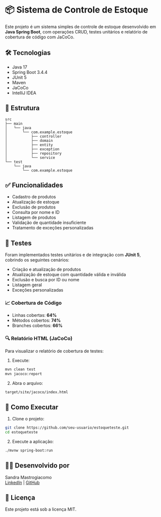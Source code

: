 # 📦 Sistema de Controle de Estoque

Este projeto é um sistema simples de controle de estoque desenvolvido em **Java Spring Boot**, com operações CRUD, testes unitários e relatório de cobertura de código com JaCoCo.

## 🛠 Tecnologias

- Java 17
- Spring Boot 3.4.4
- JUnit 5
- Maven
- JaCoCo
- IntelliJ IDEA

## 📂 Estrutura

```
src
├── main
│   └── java
│       └── com.example.estoque
│           ├── controller
│           ├── domain
│           ├── entity
│           ├── exception
│           ├── repository
│           └── service
└── test
    └── java
        └── com.example.estoque
```

## ✅ Funcionalidades

- Cadastro de produtos
- Atualização de estoque
- Exclusão de produtos
- Consulta por nome e ID
- Listagem de produtos
- Validação de quantidade insuficiente
- Tratamento de exceções personalizadas

## 🧪 Testes

Foram implementados testes unitários e de integração com **JUnit 5**, cobrindo os seguintes cenários:

- Criação e atualização de produtos
- Atualização de estoque com quantidade válida e inválida
- Exclusão e busca por ID ou nome
- Listagem geral
- Exceções personalizadas

### 📈 Cobertura de Código

- Linhas cobertas: **64%**
- Métodos cobertos: **74%**
- Branches cobertos: **66%**

### 🔍 Relatório HTML (JaCoCo)

Para visualizar o relatório de cobertura de testes:

1. Execute:

```bash
mvn clean test
mvn jacoco:report
```

2. Abra o arquivo:

```bash
target/site/jacoco/index.html
```

## 🚀 Como Executar

1. Clone o projeto:

```bash
git clone https://github.com/seu-usuario/estoqueteste.git
cd estoqueteste
```

2. Execute a aplicação:

```bash
./mvnw spring-boot:run
```

## 👩‍💻 Desenvolvido por

Sandra Mastrogiacomo  
[LinkedIn](https://www.linkedin.com/in/sandramastrogiacomo) | [GitHub](https://github.com/seu-usuario)

## 📄 Licença

Este projeto está sob a licença MIT.
